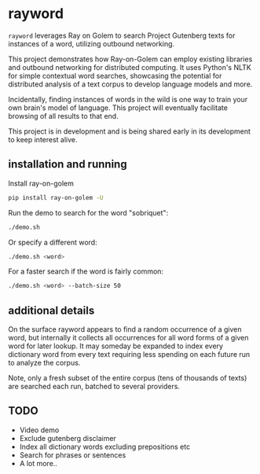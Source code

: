 # rayword
`rayword` leverages Ray on Golem to search Project Gutenberg texts for instances of a word, utilizing outbound networking.

This project demonstrates how Ray-on-Golem can employ existing libraries and outbound networking for distributed computing. It uses Python's NLTK for simple contextual word searches, showcasing the potential for distributed analysis of a text corpus to develop language models and more.

Incidentally, finding instances of words in the wild is one way to train your own brain's model of language. This project will eventually facilitate browsing of all results to that end.

This project is in development and is being shared early in its development to keep interest alive.

## installation and running
Install ray-on-golem
```bash
pip install ray-on-golem -U
```

Run the demo to search for the word "sobriquet":
```bash
./demo.sh
```

Or specify a different word:
```bash
./demo.sh <word>
```

For a faster search if the word is fairly common:
```bash
./demo.sh <word> --batch-size 50
```

## additional details
On the surface rayword appears to find a random occurrence of a given word, but internally it collects all occurrences for all word forms of a given word for later lookup. It may someday be expanded to index every dictionary word from every text requiring less spending on each future run to analyze the corpus.

Note, only a fresh subset of the entire corpus (tens of thousands of texts) are searched each run, batched to several providers.


## TODO
* Video demo
* Exclude gutenberg disclaimer
* Index all dictionary words excluding prepositions etc
* Search for phrases or sentences
* A lot more..
